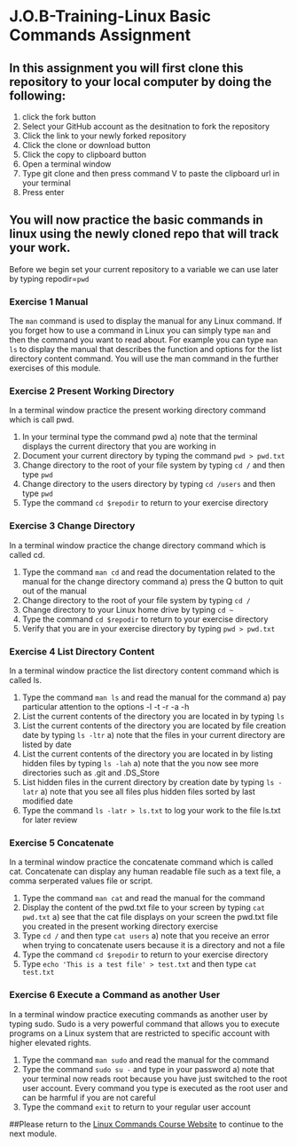 # J.O.B-Training-Linux Basic Commands Assignment

## In this assignment you will first clone this repository to your local computer by doing the following:
1) click the fork button
2) Select your GitHub account as the desitnation to fork the repository
3) Click the link to your newly forked repository
4) Click the clone or download button
5) Click the copy to clipboard button
6) Open a terminal window
7) Type git clone and then press command V to paste the clipboard url in your terminal
8) Press enter

## You will now practice the basic commands in linux using the newly cloned repo that will track your work.
Before we begin set your current repository to a variable we can use later by typing repodir=`pwd`

### Exercise 1 Manual
The ```man``` command is used to display the manual for any Linux command. If you forget how to use a command in Linux you can simply type ```man``` and then the command you want to read about. For example you can type ```man ls``` to display the manual that describes the function and options for the list directory content command. You will use the man command in the further exercises of this module.

### Exercise 2 Present Working Directory
In a terminal window practice the present working directory command which is call pwd.
1) In your terminal type the command pwd
  a) note that the terminal displays the current directory that you are working in
2) Document your current directory by typing the command ```pwd > pwd.txt```
3) Change directory to the root of your file system by typing ```cd /``` and then type ```pwd```
4) Change directory to the users directory by typing ```cd /users``` and then type ```pwd```
5) Type the command ```cd $repodir``` to return to your exercise directory


### Exercise 3 Change Directory
In a terminal window practice the change directory command which is called cd. 
1) Type the command ```man cd``` and read the documentation related to the manual for the change directory command
  a) press the Q button to quit out of the manual
2) Change directory to the root of your file system by typing ```cd /```
3) Change directory to your Linux home drive by typing ```cd ~```
4) Type the command ```cd $repodir``` to return to your exercise directory
4) Verify that you are in your exercise directory by typing ```pwd > pwd.txt```

### Exercise 4 List Directory Content
In a terminal window practice the list directory content command which is called ls.
1) Type the command ```man ls``` and read the manual for the command
  a) pay particular attention to the options -l -t -r -a -h
2) List the current contents of the directory you are located in by typing ```ls```
3) List the current contents of the directory you are located by file creation date by typing ```ls -ltr```
  a) note that the files in your current directory are listed by date
4) List the current contents of the directory you are located in by listing hidden files by typing ```ls -lah```
  a) note that the you now see more directories such as .git and .DS_Store
5) List hidden files in the current directory by creation date by typing ```ls -latr```
  a) note that you see all files plus hidden files sorted by last modified date
6) Type the command ```ls -latr > ls.txt``` to log your work to the file ls.txt for later review

### Exercise 5 Concatenate
In a terminal window practice the concatenate command which is called cat. Concatenate can display any human readable file such as a text file, a comma serperated values file or script.
1) Type the command ```man cat``` and read the manual for the command
2) Display the content of the pwd.txt file to your screen by typing ```cat pwd.txt```
  a) see that the cat file displays on your screen the pwd.txt file you created in the present working directory exercise
3) Type ```cd /``` and then type ```cat users```
  a) note that you receive an error when trying to concatenate users because it is a directory and not a file 
4) Type the command ```cd $repodir``` to return to your exercise directory
4) Type ```echo 'This is a test file' > test.txt``` and then type ```cat test.txt```

### Exercise 6 Execute a Command as another User
In a terminal window practice executing commands as another user by typing sudo. Sudo is a very powerful command that allows you to execute programs on a Linux system that are restricted to specific account with higher elevated rights.
1) Type the command ```man sudo``` and read the manual for the command
2) Type the command ```sudo su -``` and type in your password
  a) note that your terminal now reads root because you have just switched to the root user account. Every command you type is executed as the root user and can be harmful if you are not careful
3) Type the command ```exit``` to return to your regular user account

##Please return to the <a href="https://kevinhanson.github.io/J.O.B.-Jump-On-Board/">Linux Commands Course Website</a> to continue to the next module.
